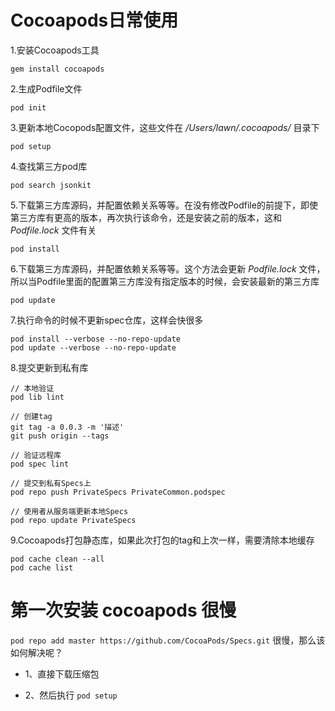 # Cocoapods日常使用
1.安装Cocoapods工具

	gem install cocoapods
	
2.生成Podfile文件

	pod init
	
3.更新本地Cocopods配置文件，这些文件在 */Users/lawn/.cocoapods/* 目录下

	pod setup
	
4.查找第三方pod库

	pod search jsonkit
	
5.下载第三方库源码，并配置依赖关系等等。在没有修改Podfile的前提下，即使第三方库有更高的版本，再次执行该命令，还是安装之前的版本，这和 *Podfile.lock* 文件有关

	pod install
	
6.下载第三方库源码，并配置依赖关系等等。这个方法会更新 *Podfile.lock* 文件，所以当Podfile里面的配置第三方库没有指定版本的时候，会安装最新的第三方库

	pod update
	
7.执行命令的时候不更新spec仓库，这样会快很多

	pod install --verbose --no-repo-update
	pod update --verbose --no-repo-update
	
8.提交更新到私有库

	// 本地验证
	pod lib lint 
	
	// 创建tag
	git tag -a 0.0.3 -m '描述' 
	git push origin --tags
	
	// 验证远程库
	pod spec lint 
	
	// 提交到私有Specs上
	pod repo push PrivateSpecs PrivateCommon.podspec
	
	// 使用者从服务端更新本地Specs
	pod repo update PrivateSpecs

9.Cocoapods打包静态库，如果此次打包的tag和上次一样，需要清除本地缓存

	pod cache clean --all
	pod cache list
	
	
# 第一次安装 cocoapods 很慢

`pod repo add master https://github.com/CocoaPods/Specs.git` 很慢，那么该如何解决呢？

* 1、直接下载压缩包

* 2、然后执行 `pod setup`
